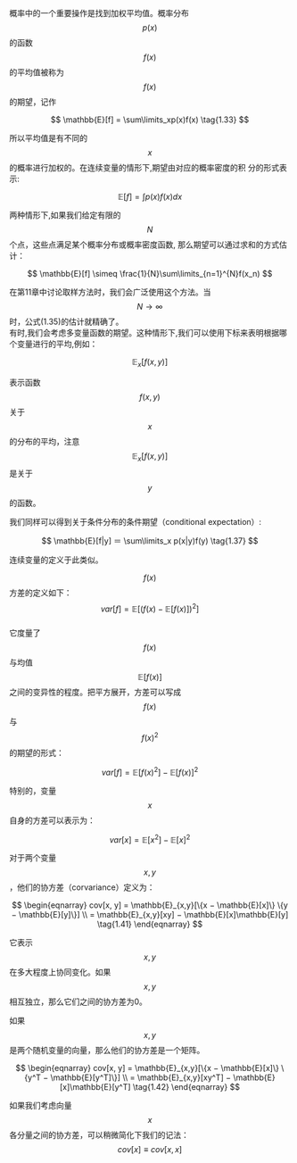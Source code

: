 概率中的一个重要操作是找到加权平均值。概率分布$$ p(x) $$的函数$$ f(x) $$的平均值被称为$$ f(x) $$的期望，记作
    
$$ \mathbb{E}[f] = \sum\limits_xp(x)f(x) \tag{1.33} $$ 

所以平均值是有不同的$$ x $$的概率进行加权的。在连续变量的情形下,期望由对应的概率密度的积
分的形式表示:

$$ \mathbb{E}[f] = \int p(x)f(x)dx \tag{1.34} $$ 

两种情形下,如果我们给定有限的$$ N $$个点，这些点满足某个概率分布或概率密度函数,
那么期望可以通过求和的方式估计：    

$$ \mathbb{E}[f] \simeq \frac{1}{N}\sum\limits_{n=1}^{N}f(x_n) $$    

在第11章中讨论取样方法时，我们会广泛使用这个方法。当$$ N \to \infty $$时，公式(1.35)的估计就精确了。    
有时,我们会考虑多变量函数的期望。这种情形下,我们可以使用下标来表明根据哪个变量进行的平均,例如：    

$$ \mathbb{E}_x[f(x, y)] \tag{1.36} $$    

表示函数$$ f(x, y) $$关于$$ x $$的分布的平均，注意$$ \mathbb{E}_x[f(x, y)] $$是关于$$ y $$的函数。    

我们同样可以得到关于条件分布的条件期望（conditional expectation）:

$$  \mathbb{E}[f|y] ＝ \sum\limits_x p(x|y)f(y)  \tag{1.37} $$     

连续变量的定义于此类似。     

$$ f(x) $$方差的定义如下：    
$$ var[f] = \mathbb{E}[(f(x) - \mathbb{E}[f(x)])^2] \tag{1.38} $$    
它度量了$$ f(x) $$与均值$$ \mathbb{E}[f(x)] $$之间的变异性的程度。把平方展开，方差可以写成$$ f(x) $$与$$ f(x)^2 $$的期望的形式：    

$$
var[f] = \mathbb{E}[f(x)^2] − \mathbb{E}[f(x)]^2 \tag{1.39}
$$

特别的，变量$$ x $$自身的方差可以表示为：    

$$
var[x] = \mathbb{E}[x^2] − \mathbb{E}[x]^2 \tag{1.40}
$$

对于两个变量$$ x, y$$，他们的协方差（corvariance）定义为：     

$$
\begin{eqnarray}
cov[x, y] = \mathbb{E}_{x,y}[\{x − \mathbb{E}[x]\} \{y − \mathbb{E}[y]\}]  \\
= \mathbb{E}_{x,y}[xy] − \mathbb{E}[x]\mathbb{E}[y] \tag{1.41}
\end{eqnarray}
$$  

它表示$$ x, y $$在多大程度上协同变化。如果$$ x, y $$相互独立，那么它们之间的协方差为0。      

如果$$ x, y $$是两个随机变量的向量，那么他们的协方差是一个矩阵。

$$
\begin{eqnarray}
cov[x, y] = \mathbb{E}_{x,y}[\{x − \mathbb{E}[x]\} \{y^T − \mathbb{E}[y^T]\}]  \\
= \mathbb{E}_{x,y}[xy^T] − \mathbb{E}[x]\mathbb{E}[y^T] \tag{1.42}
\end{eqnarray}
$$  

如果我们考虑向量$$ x $$各分量之间的协方差，可以稍微简化下我们的记法：$$ cov[x] \equiv cov[x, x] $$
